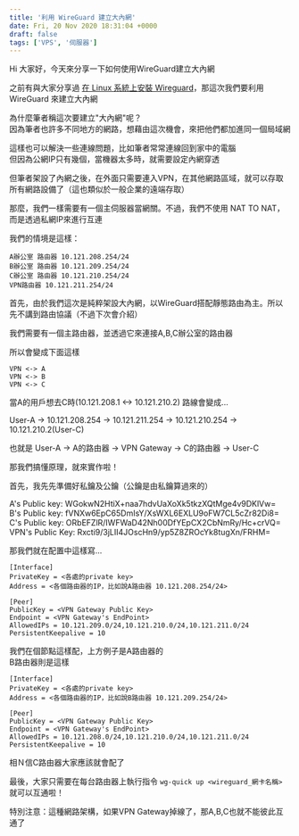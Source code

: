 ```yaml
---
title: '利用 WireGuard 建立大內網'
date: Fri, 20 Nov 2020 18:31:04 +0000
draft: false
tags: ['VPS', '伺服器']
---
```


Hi 大家好，今天來分享一下如何使用WireGuard建立大內網  
  
之前有與大家分享過 [在 Linux 系統上安裝 Wireguard](https://blog.steveyi.net/how-to-install-wireguard/)，那這次我們要利用 WireGuard 來建立大內網

為什麼筆者稱這次要建立"大內網"呢？  
因為筆者也許多不同地方的網路，想藉由這次機會，來把他們都加進同一個局域網

這樣也可以解決一些連線問題，比如筆者常常連線回到家中的電腦  
但因為公網IP只有幾個，當機器太多時，就需要設定內網穿透

但筆者架設了內網之後，在外面只需要連入VPN，在其他網路區域，就可以存取所有網路設備了（這也類似於一般企業的遠端存取）

那麼，我們一樣需要有一個主伺服器當網關。不過，我們不使用 NAT TO NAT，而是透過私網IP來進行互連

我們的情境是這樣：

```
A辦公室 路由器 10.121.208.254/24  
B辦公室 路由器 10.121.209.254/24  
C辦公室 路由器 10.121.210.254/24  
VPN路由器 10.121.211.254/24
```

首先，由於我們這次是純粹架設大內網，以WireGuard搭配靜態路由為主。所以先不講到路由協議（不過下次會介紹）

我們需要有一個主路由器，並透過它來連接A,B,C辦公室的路由器

所以會變成下面這樣  
```
VPN <-> A  
VPN <-> B  
VPN <-> C
```
當A的用戶想去C時(10.121.208.1 <-> 10.121.210.2) 路線會變成...  

User-A -> 10.121.208.254 -> 10.121.211.254 -> 10.121.210.254 -> 10.121.210.2(User-C)

也就是 User-A -> A的路由器 -> VPN Gateway -> C的路由器 -> User-C

那我們搞懂原理，就來實作啦！

首先，我先先準備好私鑰及公鑰（公鑰是由私鑰算過來的）

A's Public key: WGokwN2HtiX+naa7hdvUaXoXk5tkzXQtMge4v9DKlVw=  
B's Public key: fVNXw6EpC65DmIsY/XsWXL6EXLU9oFW7CL5cZr82Di8=  
C's Public key: ORbEFZlR/IWFWaD42Nh00DfYEpCX2CbNmRy/Hc+crVQ=  
VPN's Public Key: Rxcti9/3jLII4JOscHn9/yp5Z8ZROcYk8tugXn/FRHM=

那我們就在配置中這樣寫...

```
[Interface]
PrivateKey = <各處的private key>
Address = <各個路由器的IP，比如說A路由器 10.121.208.254/24>

[Peer]
PublicKey = <VPN Gateway Public Key>
Endpoint = <VPN Gateway's EndPoint>
AllowedIPs = 10.121.209.0/24,10.121.210.0/24,10.121.211.0/24
PersistentKeepalive = 10
```

我們在個節點這樣配，上方例子是A路由器的  
B路由器則是這樣

```
[Interface]
PrivateKey = <各處的private key>
Address = <各個路由器的IP，比如說B路由器 10.121.209.254/24>

[Peer]
PublicKey = <VPN Gateway Public Key>
Endpoint = <VPN Gateway's EndPoint>
AllowedIPs = 10.121.208.0/24,10.121.210.0/24,10.121.211.0/24
PersistentKeepalive = 10
```

  
相Ｎ信C路由器大家應該就會配了

最後，大家只需要在每台路由器上執行指令 `wg-quick up <wireguard_網卡名稱>` 就可以互通啦！

特別注意：這種網路架構，如果VPN Gateway掉線了，那A,B,C也就不能彼此互通了